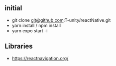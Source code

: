 ## initial

- git clone git@github.com:T-unity/reactNative.git
- yarn install / npm install
- yarn expo start -i 

## Libraries

- https://reactnavigation.org/
